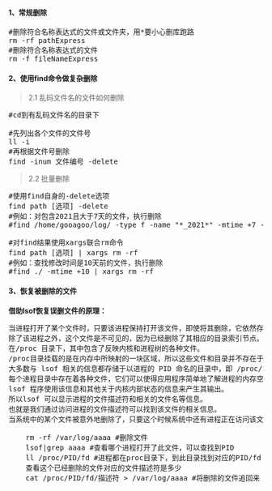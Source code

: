 #### 1、常规删除
<pre class="prettyprint lang-s">
#删除符合名称表达式的文件或文件夹，用*要小心删库跑路
rm -rf pathExpress 
#删除符合名称表达式的文件
rm -f fileNameExpress 
</pre>
#### 2、使用find命令做复杂删除
>2.1 乱码文件名的文件如何删除
<pre class="prettyprint lang-s">
#cd到有乱码文件名的目录下

#先列出各个文件的文件号
ll -i
#再根据文件号删除
find -inum 文件编号 -delete
</pre>
>2.2 批量删除
<pre class="prettyprint lang-s">
#使用find自身的-delete选项
find path [选项] -delete 
#例如：对包含2021且大于7天的文件，执行删除
#find /home/gooagoo/log/ -type f -name "*_2021*" -mtime +7 -delete 

#对find结果使用xargs联合rm命令
find path [选项] | xargs rm -rf
#例如：查找修改时间是10天前的文件，执行删除
#find ./ -mtime +10 | xargs rm -rf
</pre>

#### 3、恢复被删除的文件

**借助lsof恢复误删文件的原理：**
<pre>
当进程打开了某个文件时，只要该进程保持打开该文件，即使将其删除，它依然存在于磁盘中。这意味着，进程并不知道文件已经被删除，它仍然可以向打开该文件时提供给它的文件描述符进行读取和写入。
除了该进程之外，这个文件是不可见的，因为已经删除了其相应的目录索引节点。 
在/proc 目录下，其中包含了反映内核和进程树的各种文件。
/proc目录挂载的是在内存中所映射的一块区域，所以这些文件和目录并不存在于磁盘中，因此当我们对这些文件进行读取和写入时，实际上是在从内存中获取相关信息。
大多数与 lsof 相关的信息都存储于以进程的 PID 命名的目录中，即 /proc/1234 中包含的是 PID 为 1234 的进程的信息。
每个进程目录中存在着各种文件，它们可以使得应用程序简单地了解进程的内存空间、文件描述符列表、指向磁盘上的文件的符号链接和其他系统信息。
lsof 程序使用该信息和其他关于内核内部状态的信息来产生其输出。
所以lsof 可以显示进程的文件描述符和相关的文件名等信息。
也就是我们通过访问进程的文件描述符可以找到该文件的相关信息。
当系统中的某个文件被意外地删除了，只要这个时候系统中还有进程正在访问该文件，那么我们就可以通过lsof从/proc目录下恢复该文件的内容。

	rm -rf /var/log/aaaa #删除文件
	lsof|grep aaaa #查看哪个进程打开了此文件，可以查找到PID
	ll /proc/PID/fd #进程都在proc目录下，到此目录找到对应的PID/fd
	查看这个已经删除的文件对应的文件描述符是多少
	cat /proc/PID/fd/描述符 > /var/log/aaaa #将删除的文件追回来 
</pre>